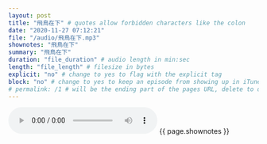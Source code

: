 ```yaml
---
layout: post
title: "飛鳥在下" # quotes allow forbidden characters like the colon
date: "2020-11-27 07:12:21"
file: "/audio/飛鳥在下.mp3"
shownotes: "飛鳥在下"
summary: "飛鳥在下"
duration: "file_duration" # audio length in min:sec
length: "file_length" # filesize in bytes
explicit: "no" # change to yes to flag with the explicit tag
block: "no" # change to yes to keep an episode from showing up in iTunes
# permalink: /1 # will be the ending part of the pages URL, delete to default to the title
---
```


<audio controls>
<source src="{{site.url}}{{site.baseurl}}{{ page.file }}" type="audio/x-mp3">
Your browser does not support the audio element.
</audio>
{{ page.shownotes }}
